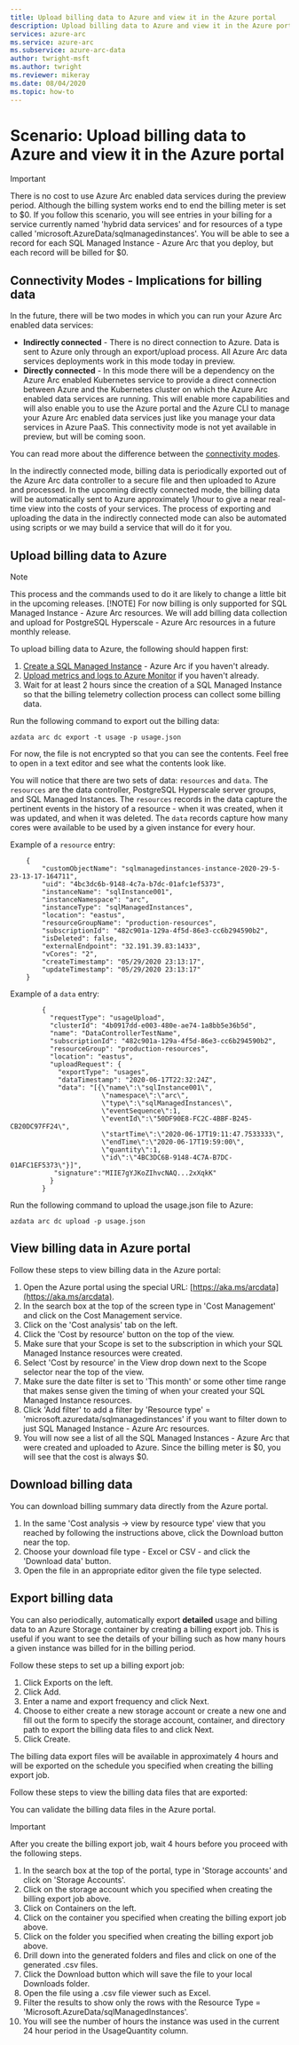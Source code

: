 ```yaml
---
title: Upload billing data to Azure and view it in the Azure portal
description: Upload billing data to Azure and view it in the Azure portal
services: azure-arc
ms.service: azure-arc
ms.subservice: azure-arc-data
author: twright-msft
ms.author: twright
ms.reviewer: mikeray
ms.date: 08/04/2020
ms.topic: how-to
---
```


# Scenario: Upload billing data to Azure and view it in the Azure portal

> [!IMPORTANT] 
There is no cost to use Azure Arc enabled data services during the preview period.   Although the billing system works end to end the billing meter is set to $0.  If you follow this scenario, you will see entries in your billing for a service currently named 'hybrid data services' and for resources of a type called 'microsoft.AzureData/sqlmanagedinstances'.  You will be able to see a record for each SQL Managed Instance - Azure Arc that you deploy, but each record will be billed for $0.

## Connectivity Modes - Implications for billing data

In the future, there will be two modes in which you can run your Azure Arc enabled data services:

- **Indirectly connected** - There is no direct connection to Azure.  Data is sent to Azure only through an export/upload process.  All Azure Arc data services deployments work in this mode today in preview.
- **Directly connected** - In this mode there will be a dependency on the Azure Arc enabled Kubernetes service to provide a direct connection between Azure and the Kubernetes cluster on which the Azure Arc enabled data services are running.  This will enable more capabilities and will also enable you to use the Azure portal and the Azure CLI to manage your Azure Arc enabled data services just like you manage your data services in Azure PaaS.  This connectivity mode is not yet available in preview, but will be coming soon.

You can read more about the difference between the [connectivity modes](/docs/connectivity.md).

In the indirectly connected mode, billing data is periodically exported out of the Azure Arc data controller to a secure file and then uploaded to Azure and processed.  In the upcoming directly connected mode, the billing data will be automatically sent to Azure approximately 1/hour to give a near real-time view into the costs of your services.   The process of exporting and uploading the data in the indirectly connected mode can also be automated using scripts or we may build a service that will do it for you.

## Upload billing data to Azure

> [!NOTE]
>  This process and the commands used to do it are likely to change a little bit in the upcoming releases.
> [!NOTE]
>  For now billing is only supported for SQL Managed Instance - Azure Arc resources.  We will add billing data collection and upload for PostgreSQL Hyperscale - Azure Arc resources in a future monthly release.

To upload billing data to Azure, the following should happen first:

1. [Create a SQL Managed Instance](/scenarios/003-create-sqlmiaa-instance.md) - Azure Arc if you haven't already.
1. [Upload metrics and logs to Azure Monitor](/scenarios/007-upload-metrics-and-logs-to-Azure-Monitor.md) if you haven't already.
1. Wait for at least 2 hours since the creation of a SQL Managed Instance so that the billing telemetry collection process can collect some billing data.

Run the following command to export out the billing data:

```console
azdata arc dc export -t usage -p usage.json
```

For now, the file is not encrypted so that you can see the contents.  Feel free to open in a text editor and see what the contents look like.

You will notice that there are two sets of data: `resources` and `data`.  The `resources` are the data controller, PostgreSQL Hyperscale server groups, and SQL Managed Instances.  The `resources` records in the data capture the pertinent events in the history of a resource - when it was created, when it was updated, and when it was deleted.  The `data` records capture how many cores were available to be used by a given instance for every hour.

Example of a `resource` entry:

```console
    {
        "customObjectName": "sqlmanagedinstances-instance-2020-29-5-23-13-17-164711",
        "uid": "4bc3dc6b-9148-4c7a-b7dc-01afc1ef5373",
        "instanceName": "sqlInstance001",
        "instanceNamespace": "arc",
        "instanceType": "sqlManagedInstances",
        "location": "eastus",
        "resourceGroupName": "production-resources",
        "subscriptionId": "482c901a-129a-4f5d-86e3-cc6b294590b2",
        "isDeleted": false,
        "externalEndpoint": "32.191.39.83:1433",
        "vCores": "2",
        "createTimestamp": "05/29/2020 23:13:17",
        "updateTimestamp": "05/29/2020 23:13:17"
    }
```

Example of a `data` entry:

```console
        {
          "requestType": "usageUpload",
          "clusterId": "4b0917dd-e003-480e-ae74-1a8bb5e36b5d",
          "name": "DataControllerTestName",
          "subscriptionId": "482c901a-129a-4f5d-86e3-cc6b294590b2",
          "resourceGroup": "production-resources",
          "location": "eastus",
          "uploadRequest": {
            "exportType": "usages",
            "dataTimestamp": "2020-06-17T22:32:24Z",
            "data": "[{\"name\":\"sqlInstance001\",
                       \"namespace\":\"arc\",
                       \"type\":\"sqlManagedInstances\",
                       \"eventSequence\":1, 
                       \"eventId\":\"50DF90E8-FC2C-4BBF-B245-CB20DC97FF24\",
                       \"startTime\":\"2020-06-17T19:11:47.7533333\",
                       \"endTime\":\"2020-06-17T19:59:00\",
                       \"quantity\":1,
                       \"id\":\"4BC3DC6B-9148-4C7A-B7DC-01AFC1EF5373\"}]",
           "signature":"MIIE7gYJKoZIhvcNAQ...2xXqkK"
          }
        }
```

Run the following command to upload the usage.json file to Azure:

```console
azdata arc dc upload -p usage.json
```

## View billing data in Azure portal

Follow these steps to view billing data in the Azure portal:

1. Open the Azure portal using the special URL:  [https://aka.ms/arcdata](https://aka.ms/arcdata).
1. In the search box at the top of the screen type in 'Cost Management' and click on the Cost Management service.
1. Click on the 'Cost analysis' tab on the left.
1. Click the 'Cost by resource' button on the top of the view.
1. Make sure that your Scope is set to the subscription in which your SQL Managed Instance resources were created.
1. Select 'Cost by resource' in the View drop down next to the Scope selector near the top of the view.
1. Make sure the date filter is set to 'This month' or some other time range that makes sense given the timing of when your created your SQL Managed Instance resources.
1. Click 'Add filter' to add a filter by 'Resource type' = 'microsoft.azuredata/sqlmanagedinstances' if you want to filter down to just SQL Managed Instance - Azure Arc resources.
1. You will now see a list of all the SQL Managed Instances - Azure Arc that were created and uploaded to Azure.  Since the billing meter is $0, you will see that the cost is always $0.

## Download billing data

You can download billing summary data directly from the Azure portal.

1. In the same 'Cost analysis -> view by resource type' view that you reached by following the instructions above, click the Download button near the top.
1. Choose your download file type - Excel or CSV - and click the 'Download data' button.
1. Open the file in an appropriate editor given the file type selected.

## Export billing data

You can also periodically, automatically export **detailed** usage and billing data to an Azure Storage container by creating a billing export job.  This is useful if you want to see the details of your billing such as how many hours a given instance was billed for in the billing period.

Follow these steps to set up a billing export job:

1. Click Exports on the left.
1. Click Add.
1. Enter a name and export frequency and click Next.
1. Choose to either create a new storage account or create a new one and fill out the form to specify the storage account, container, and directory path to export the billing data files to and click Next.
1. Click Create.

The billing data export files will be available in approximately 4 hours and will be exported on the schedule you specified when creating the billing export job.

Follow these steps to view the billing data files that are exported:

You can validate the billing data files in the Azure portal. 

> [!IMPORTANT]
> After you create the billing export job, wait 4 hours before you proceed with the following steps.

1. In the search box at the top of the portal, type in 'Storage accounts' and click on 'Storage Accounts'.
3. Click on the storage account which you specified when creating the billing export job above.
4. Click on Containers on the left.
5. Click on the container you specified when creating the billing export job above.
6. Click on the folder you specified when creating the billing export job above.
7. Drill down into the generated folders and files and click on one of the generated .csv files.
8. Click the Download button which will save the file to your local Downloads folder.
9. Open the file using a .csv file viewer such as Excel.
10. Filter the results to show only the rows with the Resource Type = 'Microsoft.AzureData/sqlManagedInstances'.
11. You will see the number of hours the instance was used in the current 24 hour period in the UsageQuantity column.
